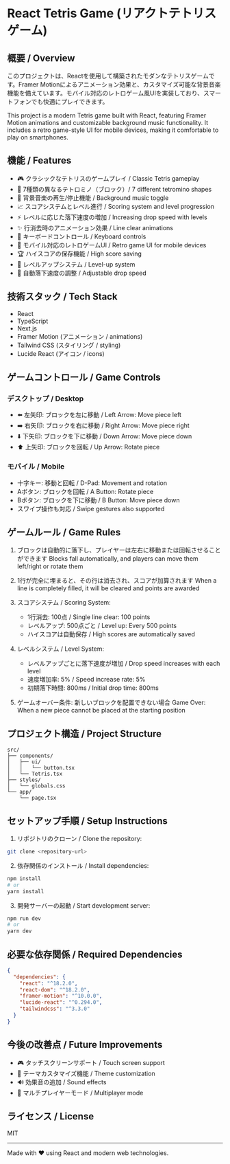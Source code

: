 # React Tetris Game (リアクトテトリスゲーム)

## 概要 / Overview

このプロジェクトは、Reactを使用して構築されたモダンなテトリスゲームです。Framer Motionによるアニメーション効果と、カスタマイズ可能な背景音楽機能を備えています。モバイル対応のレトロゲーム風UIを実装しており、スマートフォンでも快適にプレイできます。

This project is a modern Tetris game built with React, featuring Framer Motion animations and customizable background music functionality. It includes a retro game-style UI for mobile devices, making it comfortable to play on smartphones.

## 機能 / Features

- 🎮 クラシックなテトリスのゲームプレイ / Classic Tetris gameplay
- 🎨 7種類の異なるテトロミノ（ブロック）/ 7 different tetromino shapes
- 🎵 背景音楽の再生/停止機能 / Background music toggle
- 📈 スコアシステムとレベル進行 / Scoring system and level progression
- ⚡ レベルに応じた落下速度の増加 / Increasing drop speed with levels
- ✨ 行消去時のアニメーション効果 / Line clear animations
- 🎹 キーボードコントロール / Keyboard controls
- 📱 モバイル対応のレトロゲームUI / Retro game UI for mobile devices
- 🏆 ハイスコアの保存機能 / High score saving
- 🎯 レベルアップシステム / Level-up system
- 🚀 自動落下速度の調整 / Adjustable drop speed

## 技術スタック / Tech Stack

- React
- TypeScript
- Next.js
- Framer Motion (アニメーション / animations)
- Tailwind CSS (スタイリング / styling)
- Lucide React (アイコン / icons)

## ゲームコントロール / Game Controls

### デスクトップ / Desktop
- ⬅️ 左矢印: ブロックを左に移動 / Left Arrow: Move piece left
- ➡️ 右矢印: ブロックを右に移動 / Right Arrow: Move piece right
- ⬇️ 下矢印: ブロックを下に移動 / Down Arrow: Move piece down
- ⬆️ 上矢印: ブロックを回転 / Up Arrow: Rotate piece

### モバイル / Mobile
- 十字キー: 移動と回転 / D-Pad: Movement and rotation
- Aボタン: ブロックを回転 / A Button: Rotate piece
- Bボタン: ブロックを下に移動 / B Button: Move piece down
- スワイプ操作も対応 / Swipe gestures also supported

## ゲームルール / Game Rules

1. ブロックは自動的に落下し、プレイヤーは左右に移動または回転させることができます
   Blocks fall automatically, and players can move them left/right or rotate them

2. 1行が完全に埋まると、その行は消去され、スコアが加算されます
   When a line is completely filled, it will be cleared and points are awarded

3. スコアシステム / Scoring System:
   - 1行消去: 100点 / Single line clear: 100 points
   - レベルアップ: 500点ごと / Level up: Every 500 points
   - ハイスコアは自動保存 / High scores are automatically saved

4. レベルシステム / Level System:
   - レベルアップごとに落下速度が増加 / Drop speed increases with each level
   - 速度増加率: 5% / Speed increase rate: 5%
   - 初期落下時間: 800ms / Initial drop time: 800ms

5. ゲームオーバー条件: 新しいブロックを配置できない場合
   Game Over: When a new piece cannot be placed at the starting position

## プロジェクト構造 / Project Structure

```
src/
├── components/
│   ├── ui/
│   │   └── button.tsx
│   └── Tetris.tsx
├── styles/
│   └── globals.css
└── app/
    └── page.tsx
```

## セットアップ手順 / Setup Instructions

1. リポジトリのクローン / Clone the repository:
```bash
git clone <repository-url>
```

2. 依存関係のインストール / Install dependencies:
```bash
npm install
# or
yarn install
```

3. 開発サーバーの起動 / Start development server:
```bash
npm run dev
# or
yarn dev
```

## 必要な依存関係 / Required Dependencies

```json
{
  "dependencies": {
    "react": "^18.2.0",
    "react-dom": "^18.2.0",
    "framer-motion": "^10.0.0",
    "lucide-react": "^0.294.0",
    "tailwindcss": "^3.3.0"
  }
}
```

## 今後の改善点 / Future Improvements

- 🎮 タッチスクリーンサポート / Touch screen support
- 🎨 テーマカスタマイズ機能 / Theme customization
- 🔊 効果音の追加 / Sound effects
- 👥 マルチプレイヤーモード / Multiplayer mode

## ライセンス / License

MIT

---

Made with ❤️ using React and modern web technologies.
